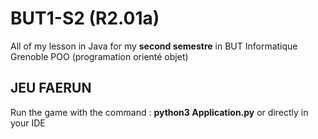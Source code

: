 # BUT1-S2 (R2.01a)

All of my lesson in Java for my **second semestre** in BUT Informatique Grenoble
POO (programation orienté objet)


## JEU FAERUN

Run the game with the command : **python3 Application.py**
or directly in your IDE



